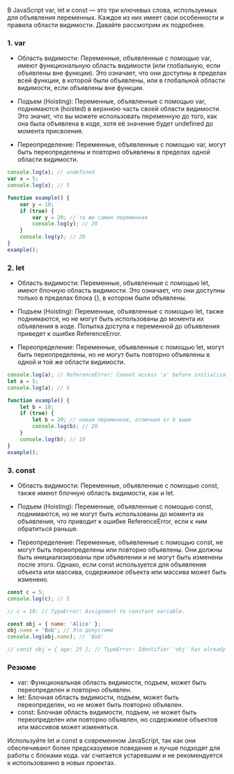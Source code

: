 В JavaScript var, let и const — это три ключевых слова, используемых для объявления переменных. Каждое из них имеет свои особенности и правила области видимости. Давайте рассмотрим их подробнее.

### 1. var

- Область видимости: Переменные, объявленные с помощью var, имеют функциональную область видимости (или глобальную, если объявлены вне функции). Это означает, что они доступны в пределах всей функции, в которой были объявлены, или в глобальной области видимости, если объявлены вне функции.

- Подъем (Hoisting): Переменные, объявленные с помощью var, поднимаются (hoisted) в верхнюю часть своей области видимости. Это значит, что вы можете использовать переменную до того, как она была объявлена в коде, хотя её значение будет undefined до момента присвоения.

- Переопределение: Переменные, объявленные с помощью var, могут быть переопределены и повторно объявлены в пределах одной области видимости.

```js
console.log(x); // undefined
var x = 5;
console.log(x); // 5

function example() {
    var y = 10;
    if (true) {
        var y = 20; // та же самая переменная
        console.log(y); // 20
    }
    console.log(y); // 20
}
example();
```

### 2. let

- Область видимости: Переменные, объявленные с помощью let, имеют блочную область видимости. Это означает, что они доступны только в пределах блока {}, в котором были объявлены.

- Подъем (Hoisting): Переменные, объявленные с помощью let, также поднимаются, но не могут быть использованы до момента их объявления в коде. Попытка доступа к переменной до объявления приведет к ошибке ReferenceError.

- Переопределение: Переменные, объявленные с помощью let, могут быть переопределены, но не могут быть повторно объявлены в одной и той же области видимости.

```js
console.log(a); // ReferenceError: Cannot access 'a' before initialization
let a = 5;
console.log(a); // 5

function example() {
    let b = 10;
    if (true) {
        let b = 20; // новая переменная, отличная от b выше
        console.log(b); // 20
    }
    console.log(b); // 10
}
example();
```


### 3. const

- Область видимости: Переменные, объявленные с помощью const, также имеют блочную область видимости, как и let.

- Подъем (Hoisting): Переменные, объявленные с помощью const, поднимаются, но не могут быть использованы до момента их объявления, что приводит к ошибке ReferenceError, если к ним обратиться раньше.

- Переопределение: Переменные, объявленные с помощью const, не могут быть переопределены или повторно объявлены. Они должны быть инициализированы при объявлении и не могут быть изменены после этого. Однако, если const используется для объявления объекта или массива, содержимое объекта или массива может быть изменено.

```js
const c = 5;
console.log(c); // 5

// c = 10; // TypeError: Assignment to constant variable.

const obj = { name: 'Alice' };
obj.name = 'Bob'; // Это допустимо
console.log(obj.name); // 'Bob'

// const obj = { age: 25 }; // TypeError: Identifier 'obj' has already been declared
```


### Резюме

- var: Функциональная область видимости, подъем, может быть переопределен и повторно объявлен.
- let: Блочная область видимости, подъем, может быть переопределен, но не может быть повторно объявлен.
- const: Блочная область видимости, подъем, не может быть переопределен или повторно объявлен, но содержимое объектов или массивов может изменяться.

Используйте let и const в современном JavaScript, так как они обеспечивают более предсказуемое поведение и лучше подходят для работы с блоками кода. var считается устаревшим и не рекомендуется к использованию в новых проектах.